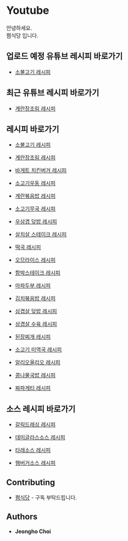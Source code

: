 # Youtube
안녕하세요.<br>
쩜식당 입니다. 


## 업로드 예정 유튜브 레시피 바로가기

* [소불고기 레시피](https://github.com/byewjdgh/youtube/tree/master/20230103.소불고기)


## 최근 유튜브 레시피 바로가기

* [계란장조림 레시피](https://github.com/byewjdgh/youtube/tree/master/20230102.계란장조림)

## 레시피 바로가기

* [소불고기 레시피](https://github.com/byewjdgh/youtube/tree/master/20230103.소불고기)

* [계란장조림 레시피](https://github.com/byewjdgh/youtube/tree/master/20230102.계란장조림)

* [바게트 치킨버거 레시피](https://github.com/byewjdgh/youtube/tree/master/20221230.바게트%20치킨버거)

* [소고기우동 레시피](https://github.com/byewjdgh/youtube/tree/master/20221229.소고기우동)

* [계란볶음밥 레시피](https://github.com/byewjdgh/youtube/tree/master/20221228.계란볶음밥)

* [소고기무국 레시피](https://github.com/byewjdgh/youtube/tree/master/20221227.소고기무국)

* [우삼겹 덮밥 레시피](https://github.com/byewjdgh/youtube/tree/master/20221226.우삼겹%20덮밥)

* [살치살 스테이크 레시피](https://github.com/byewjdgh/youtube/tree/master/20221225.살치살%20스테이크)

* [떡국 레시피](https://github.com/byewjdgh/youtube/tree/master/20221225.떡국)

* [오므라이스 레시피](https://github.com/byewjdgh/youtube/tree/master/20221222.오므라이스)

* [함박스테이크 레시피](https://github.com/byewjdgh/youtube/tree/master/20221221.함박스테이크)

* [마파두부 레시피](https://github.com/byewjdgh/youtube/tree/master/20221221.마파두부)

* [김치볶음밥 레시피](https://github.com/byewjdgh/youtube/tree/master/20221219.김치볶음밥)

* [삼겹살 덮밥 레시피](https://github.com/byewjdgh/youtube/tree/master/20221219.삼겹살%20덮밥)

* [삼겹살 수육 레시피](https://github.com/byewjdgh/youtube/tree/master/20221217.삼겹살%20수육)

* [된장찌개 레시피](https://github.com/byewjdgh/youtube/tree/master/20221217.된장찌개)

* [소고기 미역국 레시피](https://github.com/byewjdgh/youtube/tree/master/20221215.소고기%20미역국)

* [알리오올리오 레시피](https://github.com/byewjdgh/youtube/tree/master/20221213.알리오올리오)

* [콩나물국밥 레시피](https://github.com/byewjdgh/youtube/tree/master/20221211.콩나물국밥)

* [짜파게티 레시피](https://github.com/byewjdgh/youtube/tree/master/20221209.짜파게티)

## 소스 레시피 바로가기

* [갈릭드레싱 레시피](https://github.com/byewjdgh/youtube/tree/master/소스레시피/갈릭드레싱)

* [데미글라스소스 레시피](https://github.com/byewjdgh/youtube/tree/master/소스레시피/데미글라스소스)

* [타레소스 레시피](https://github.com/byewjdgh/youtube/tree/master/소스레시피/타레소스)

* [햄버거소스 레시피](https://github.com/byewjdgh/youtube/tree/master/소스레시피/햄버거소스)

## Contributing

* [쩜식당](https://www.youtube.com/@wjdgh) - 구독 부탁드립니다.

## Authors

* **Jeongho Choi**